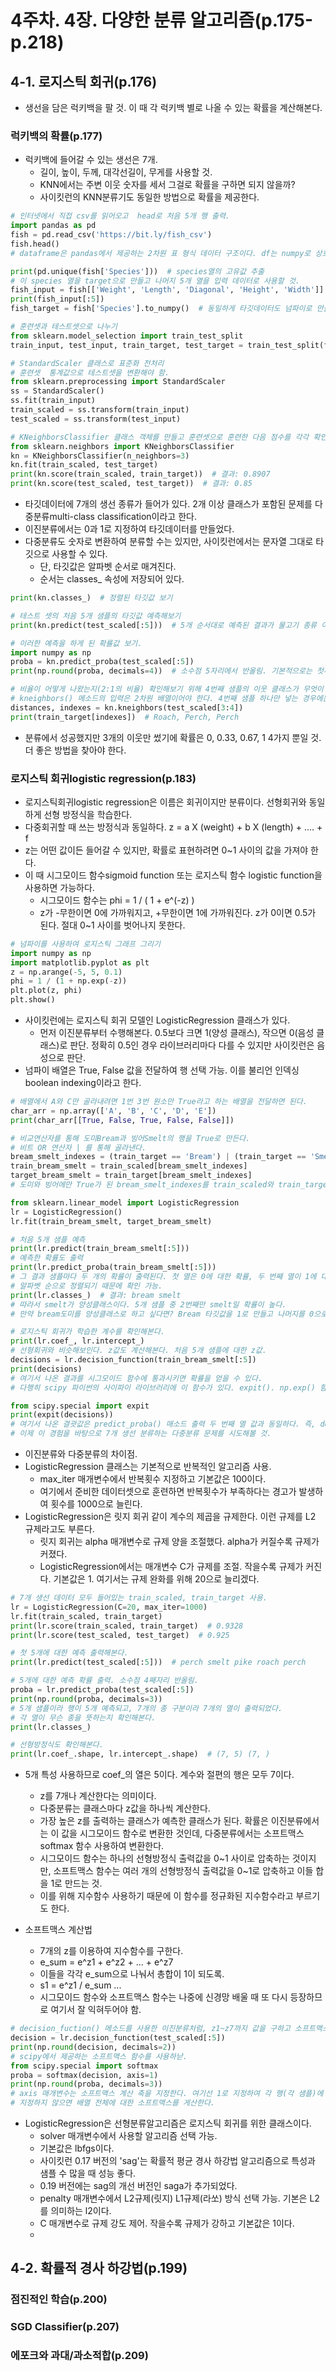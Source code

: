 # 4주차. 4장. 다양한 분류 알고리즘(p.175-p.218)

## 4-1. 로지스틱 회귀(p.176)
- 생선을 담은 럭키백을 팔 것. 이 때 각 럭키백 별로 나올 수 있는 확률을 계산해본다.
### 럭키백의 확률(p.177)
- 럭키백에 들어갈 수 있는 생선은 7개.
  - 길이, 높이, 두께, 대각선길이, 무게를 사용할 것.
  - KNN에서는 주변 이웃 숫자를 세서 그걸로 확률을 구하면 되지 않을까?
  - 사이킷런의 KNN분류기도 동일한 방법으로 확률을 제공한다.
```python
# 인터넷에서 직접 csv를 읽어오고  head로 처음 5개 행 출력.
import pandas as pd
fish = pd.read_csv('https://bit.ly/fish_csv')
fish.head()
# dataframe은 pandas에서 제공하는 2차원 표 형식 데이터 구조이다. df는 numpy로 상호 변환이 쉽고 사이킷런과도 호환성 좋음.

print(pd.unique(fish['Species']))  # species열의 고유값 추출
# 이 species 열을 target으로 만들고 나머지 5개 열을 입력 데이터로 사용할 것.
fish_input = fish[['Weight', 'Length', 'Diagonal', 'Height', 'Width']].to_numpy()  # 넘파이로 바꿔서 fish_input에 저장하기.
print(fish_input[:5])
fish_target = fish['Species'].to_numpy()  # 동일하게 타깃데이터도 넘파이로 만들기.

# 훈련셋과 테스트셋으로 나누기
from sklearn.model_selection import train_test_split
train_input, test_input, train_target, test_target = train_test_split(fish_input, fish_target, random_state = 42)

# StandardScaler 클래스로 표준화 전처리
# 훈련셋  통계값으로 테스트셋을 변환해야 함.
from sklearn.preprocessing import StandardScaler
ss = StandardScaler()
ss.fit(train_input)
train_scaled = ss.transform(train_input)
test_scaled = ss.transform(test_input)

# KNeighborsClassifier 클래스 객체를 만들고 훈련셋으로 훈련한 다음 점수를 각각 확인해본다. k는 3으로 지정.
from sklearn.neighbors import KNeighborsClassifier
kn = KNeighborsClassifier(n_neighbors=3)
kn.fit(train_scaled, test_target)
print(kn.score(train_scaled, train_target))  # 결과: 0.8907
print(kn.score(test_scaled, test_target))  # 결과: 0.85
```
- 타깃데이터에 7개의 생선 종류가 들어가 있다. 2개 이상 클래스가 포함된 문제를 다중분류multi-class classification이라고 한다.
- 이진분류에서는 0과 1로 지정하여 타깃데이터를 만들었다.
- 다중분류도 숫자로 변환하여 분류할 수는 있지만, 사이킷런에서는 문자열 그대로 타깃으로 사용할 수 있다.
  - 단, 타깃값은 알파벳 순서로 매겨진다.
  - 순서는 classes_ 속성에 저장되어 있다.
```python
print(kn.classes_)  # 정렬된 타깃값 보기

# 테스트 셋의 처음 5개 샘플의 타깃값 예측해보기
print(kn.predict(test_scaled[:5]))  # 5개 순서대로 예측된 결과가 물고기 종류 이름으로 나온다.

# 이러한 예측을 하게 된 확률값 보기.
import numpy as np
proba = kn.predict_proba(test_scaled[:5])
print(np.round(proba, decimals=4))  # 소수점 5자리에서 반올림. 기본적으로는 첫째 자리에서 반올림한다.

# 비율이 어떻게 나왔는지(2:1의 비율) 확인해보기 위해 4번째 샘플의 이웃 클래스가 무엇이 있는지 확인해본다.
# kneighbors() 메소드의 입력은 2차원 배열이어야 한다. 4번째 샘플 하나만 넣는 경우에는, 넘파이 배열의 슬라이스 연산자를 사용하면 2차원 배열이 되어서 들어간다.
distances, indexes = kn.kneighbors(test_scaled[3:4])
print(train_target[indexes])  # Roach, Perch, Perch
```
- 분류에서 성공했지만 3개의 이웃만 썼기에 확률은 0, 0.33, 0.67, 1 4가지 뿐일 것. 더 좋은 방법을 찾아야 한다.
### 로지스틱 회귀logistic regression(p.183)
- 로지스틱회귀logistic regression은 이름은 회귀이지만 분류이다. 선형회귀와 동일하게 선형 방정식을 학습한다.
- 다중회귀할 때 쓰는 방정식과 동일하다. z = a X (weight) + b X (length) + .... + f
- z는 어떤 값이든 들어갈 수 있지만, 확률로 표현하려면 0~1 사이의 값을 가져야 한다.
- 이 때 시그모이드 함수sigmoid function 또는 로지스틱 함수 logistic function을 사용하면 가능하다.
  - 시그모이드 함수는 phi = 1 / ( 1 + e^(-z) )
  - z가 -무한이면 0에 가까워지고, +무한이면 1에 가까워진다. z가 0이면 0.5가 된다. 절대 0~1 사이를 벗어나지 못한다.
```python
# 넘파이를 사용하여 로지스틱 그래프 그리기
import numpy as np
import matplotlib.pyplot as plt
z = np.arange(-5, 5, 0.1)
phi = 1 / (1 + np.exp(-z))
plt.plot(z, phi)
plt.show()
```
- 사이킷런에는 로지스틱 회귀 모델인 LogisticRegression 클래스가 있다.
  - 먼저 이진분류부터 수행해본다. 0.5보다 크면 1(양성 클래스), 작으면 0(음성 클래스)로 판단. 정확히 0.5인 경우 라이브러리마다 다를 수 있지만 사이킷런은 음성으로 판단.
- 넘파이 배열은 True, False 값을 전달하여 행 선택 가능. 이를 불리언 인덱싱boolean indexing이라고 한다.
```python
# 배열에서 A와 C만 골라내려면 1번 3번 원소만 True라고 하는 배열을 전달하면 된다.
char_arr = np.array(['A', 'B', 'C', 'D', 'E'])
print(char_arr[[True, False, True, False, False]])

# 비교연산자를 통해 도미Bream과 빙어Smelt의 행을 True로 만든다.
# 비트 OR 연산자 | 를 통해 골라낸다.
bream_smelt_indexes = (train_target == 'Bream') | (train_target == 'Smelt')
train_bream_smelt = train_scaled[bream_smelt_indexes]
target_bream_smelt = train_target[bream_smelt_indexes]
# 도미와 빙어에만 True가 된 bream_smelt_indexes를 train_scaled와 train_target에 불리언 인덱싱을 적용하여 도미, 빙어 데이터만 골라낸 것이다.

from sklearn.linear_model import LogisticRegression
lr = LogisticRegression()
lr.fit(train_bream_smelt, target_bream_smelt)

# 처음 5개 샘플 예측
print(lr.predict(train_bream_smelt[:5]))
# 예측한 확률도 출력
print(lr.predict_proba(train_bream_smelt[:5]))
# 그 결과 샘플마다 두 개의 확률이 출력된다. 첫 열은 0에 대한 확률, 두 번째 열이 1에 대한 확률.
# 알파벳 순으로 정렬되기 때문에 확인 가능.
print(lr.classes_)  # 결과: bream smelt
# 따라서 smelt가 양성클래스이다. 5개 샘플 중 2번째만 smelt일 확률이 높다.
# 만약 bream도미를 양성클래스로 하고 싶다면? Bream 타깃값을 1로 만들고 나머지를 0으로 만들면 된다.

# 로지스틱 회귀가 학습한 계수를 확인해본다.
print(lr.coef_, lr.intercept_)
# 선형회귀와 비슷해보인다. z값도 계산해본다. 처음 5개 샘플에 대한 z값.
decisions = lr.decision_function(train_bream_smelt[:5])
print(decisions)
# 여기서 나온 결과를 시그모이드 함수에 통과시키면 확률을 얻을 수 있다.
# 다행히 scipy 파이썬의 사이파이 라이브러리에 이 함수가 있다. expit(). np.exp() 함수 사용해 분수 계산하는 것보다 훨씬 편리하고 안전하다.

from scipy.special import expit
print(expit(decisions))
# 여기서 나온 결괏값은 predict_proba() 매소드 출력 두 번째 열 값과 동일하다. 즉, decision_function() 메소드는 양성클래스에 대한 z값을 반환하는 것.
# 이제 이 경험을 바탕으로 7개 생선 분류하는 다중분류 문제를 시도해볼 것.
```
- 이진분류와 다중분류의 차이점.
- LogisticRegression 클래스는 기본적으로 반복적인 알고리즘 사용.
  - max_iter 매개변수에서 반복횟수 지정하고 기본값은 100이다.
  - 여기에서 준비한 데이터셋으로 훈련하면 반복횟수가 부족하다는 경고가 발생하여 횟수를 1000으로 늘린다.
- LogisticRegression은 릿지 회귀 같이 계수의 제곱을 규제한다. 이런 규제를 L2 규제라고도 부른다.
  - 릿지 회귀는 alpha 매개변수로 규제 양을 조절했다. alpha가 커질수록 규제가 커졌다.
  - LogisticRegression에서는 매개변수 C가 규제를 조절. 작을수록 규제가 커진다. 기본값은 1. 여기서는 규제 완화를 위해 20으로 늘리겠다.
```python
# 7개 생선 데이터 모두 들어있는 train_scaled, train_target 사용.
lr = LogisticRegression(C=20, max_iter=1000)
lr.fit(train_scaled, train_target)
print(lr.score(train_scaled, train_target)  # 0.9328
print(lr.score(test_scaled, test_target)  # 0.925

# 첫 5개에 대한 예측 출력해본다.
print(lr.predict(test_scaled[:5]))  # perch smelt pike roach perch

# 5개에 대한 예측 확률 출력. 소수점 4째자리 반올림.
proba = lr.predict_proba(test_scaled[:5])
print(np.round(proba, decimals=3))
# 5개 샘플이라 행이 5개 예측되고, 7개의 종 구분이라 7개의 열이 출력되었다.
# 각 열이 무슨 종을 뜻하는지 확인해본다.
print(lr.classes_)

# 선형방정식도 확인해본다.
print(lr.coef_.shape, lr.intercept_.shape)  # (7, 5) (7, )
```
- 5개 특성 사용하므로 coef_의 열은 5이다. 계수와 절편의 행은 모두 7이다.
  - z를 7개나 계산한다는 의미이다.
  - 다중분류는 클래스마다 z값을 하나씩 계산한다.
  - 가장 높은 z를 출력하는 클래스가 예측한 클래스가 된다. 확률은 이진분류에서는 이 값을 시그모이드 함수로 변환한 것인데, 다중분류에서는 소프트맥스softmax 함수 사용하여 변환한다.
  - 시그모이드 함수는 하나의 선형방정식 출력값을 0~1 사이로 압축하는 것이지만, 소프트맥스 함수는 여러 개의 선형방정식 출력값을 0~1로 압축하고 이들 합을 1로 만드는 것.
  - 이를 위해 지수함수 사용하기 때문에 이 함수를 정규화된 지수함수라고 부르기도 한다.

- 소프트맥스 계산법
  - 7개의 z를 이용하여 지수함수를 구한다.
  - e_sum = e^z1 + e^z2 + ... + e^z7
  - 이들을 각각 e_sum으로 나눠서 총합이 1이 되도록.
  - s1 = e^z1 / e_sum ...
  - 시그모이드 함수와 소프트맥스 함수는 나중에 신경망 배울 때 또 다시 등장하므로 여기서 잘 익혀두어야 함.
```python
# decision_fuction() 메소드를 사용한 이진분류처럼, z1~z7까지 값을 구하고 소프트맥스로 확률을 구해본다.
decision = lr.decision_function(test_scaled[:5])
print(np.round(decision, decimals=2))
# scipy에서 제공하는 소프트맥스 함수를 사용하낟.
from scipy.special import softmax
proba = softmax(decision, axis=1)
print(np.round(proba, decimals=3))
# axis 매개변수는 소프트맥스 계산 축을 지정한다. 여기선 1로 지정하여 각 행(각 샘플)에 대해 계산한 것.
# 지정하지 않으면 배열 전체에 대한 소프트맥스를 게산한다.
```
- LogisticRegression은 선형분류알고리즘은 로지스틱 회귀를 위한 클래스이다.
  - solver 매개변수에서 사용할 알고리즘 선택 가능.
  - 기본값은 lbfgs이다.
  - 사이킷런 0.17 버전의 'sag'는 확률적 평균 경사 하강법 알고리즘으로 특성과 샘플 수 많을 때 성능 좋다.
  - 0.19 버전에는 sag의 개선 버전인 saga가 추가되었다.
  - penalty 매개변수에서 L2규제(릿지) L1규제(라쏘) 방식 선택 가능. 기본은 L2를 의미하는 l2이다.
  - C 매개변수로 규제 강도 제어. 작을수록 규제가 강하고 기본값은 1이다.
  - 
## 4-2. 확률적 경사 하강법(p.199)
### 점진적인 학습(p.200)
### SGD Classifier(p.207)
### 에포크와 과대/과소적합(p.209)
